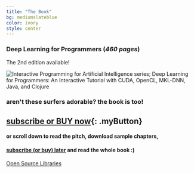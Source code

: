 ```yaml
---
title: "The Book"
bg: mediumslateblue
color: ivory
style: center
---
```

### Deep Learning for Programmers (*460 pages*)

The 2nd edition available!

![Interactive Programming for Artificial Intelligence series; Deep Learning for Programmers: An Interactive Tutorial with CUDA, OpenCL, MKL-DNN, Java, and Clojure](/img/dlfp-cover.png)

### aren't these surfers adorable? the book is too!
## [subscribe or BUY now](https://www.patreon.com/deep_learning){: .myButton}
#### or scroll down to read the pitch, download sample chapters,
#### [subscribe (or buy) later](https://www.patreon.com/deep_learning) and read the whole book :)

<span id="forkongithub">
  <a href="{{ site.source_link }}" class="bg-blue">
    Open Source Libraries
  </a>
</span>
